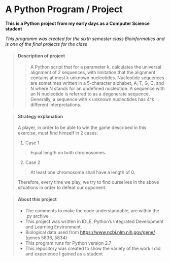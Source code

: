 # A Python Program / Project

**This is a Python project from my early days as a Computer Science student**

_This programm was created for the sixth semester class Bioinformatics
and is one of the final projects for the class_

> #### Description of project
>
>>A Python script that for a parameter k, calculates the universal alignment of 2 sequences, with limitation that the alignment contains at most k unknown nucleotides. Nucleotide sequences are sometimes written in a 5-character alphabet, A, T, G, C, and N where N stands for an undefined nucleotide. A sequence with an N nucleotide is referred to as a degenerate sequence. Generally, a sequence with k unknown nucleotides has 4^k different interpretations.

> #### Strategy explanation
>
>A player, in order to be able to win the game described in this exercise, must find himself in 2 cases:
> 1. Case 1
>>Equal length on both chromosomes.
> 2. Case 2
>>At least one chromosome shall have a length of 0. <br>
>
>Therefore, every time we play, we try to find ourselves in the above situations in order to defeat our opponent. 

> #### About this project
>
> - The comments to make the code understandable, are within the .py archive
> - This project was written in IDLE, Python’s Integrated Development and Learning Environment.
> - Biological data used from https://www.ncbi.nlm.nih.gov/gene/ (genes 5836, 5834)
> - This program runs for Python version 2.7
> - This repository was created to show the variety of the work I did and experience I gained as a student
>
